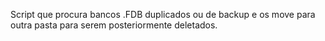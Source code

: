Script que procura bancos .FDB duplicados ou de backup e os move para outra pasta para serem posteriormente deletados.